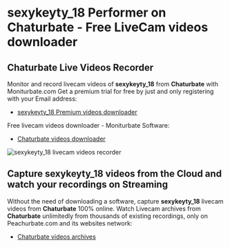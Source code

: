 # sexykeyty_18 Performer on Chaturbate - Free LiveCam videos downloader

## Chaturbate Live Videos Recorder

Monitor and record livecam videos of **sexykeyty_18** from **Chaturbate** with Moniturbate.com
Get a premium trial for free by just and only registering with your Email address:
* [sexykeyty_18 Premium videos downloader](https://moniturbate.com/request-demo-licence-key.html)

Free livecam videos downloader - Moniturbate Software:
* [Chaturbate videos downloader](https://moniturbate.com/moniturbate-download-software.html)

![sexykeyty_18 livecam videos recorder](https://peachurnet.com/templates/moniturbate-software.png)


## Capture sexykeyty_18 videos from the Cloud and watch your recordings on Streaming

Without the need of downloading a software, capture **sexykeyty_18** livecam videos from **Chaturbate** 100% online.
Watch Livecam archives from **Chaturbate** unlimitedly from thousands of existing recordings, only on Peachurbate.com and its websites network:
* [Chaturbate videos archives](https://peachurnet.com/)